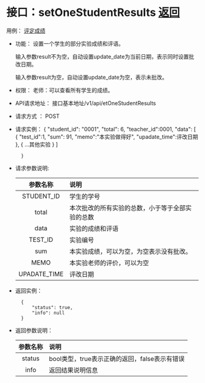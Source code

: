 # 接口：setOneStudentResults  [返回](../README.md)
用例： [评定成绩](../用例/评定成绩.md)

- 功能：
    设置一个学生的部分实验成绩和评语。

    输入参数result不为空，自动设置update_date为当前日期，表示同时设置批改日期。

    输入参数result为空，自动设置update_date为空，表示未批改。

- 权限：
    老师：可以查看所有学生的成绩。

- API请求地址：
    接口基本地址/v1/api/etOneStudentResults

- 请求方式 ：
    POST

- 请求实例：
        {
            "student_id": "0001",
            "total": 6,
            "teacher_id":0001,
            "data": [
                {
                "test_id":1,
                "sum": 91,
                "memo":"本实验做得好",
                "upadate_time":评改日期
                },
                {
                ...其他实验
                }
            ]

        }

- 请求参数说明:

  |参数名称|说明|
  |:---------:|:--------------------------------------------------------|
  |STUDENT_ID|学生的学号|
  |total|本次批改的所有实验的总数，小于等于全部实验的总数|
  |data|实验的成绩和评语|
  |TEST_ID|实验编号|
  |sum|本实验成绩，可以为空，为空表示没有批改。|
  |MEMO|本实验老师的评价，可以为空|
  |UPADATE_TIME|评改日期|

- 返回实例：

        {
            "status": true,
            "info": null
        }

- 返回参数说明：

  |参数名称|说明|
  |:---------:|:--------------------------------------------------------|
  |status|bool类型，true表示正确的返回，false表示有错误|
  |info|返回结果说明信息|